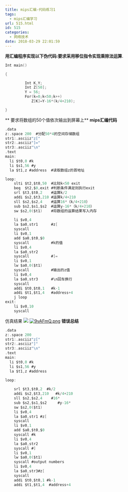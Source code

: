 ```yaml
---
title: mips汇编-代码练习1
tags:
  - mips汇编学习
url: 515.html
id: 515
categories:
  - 网络技术
date: 2018-03-29 22:01:59
---
```


**用汇编程序实现以下伪代码:要求采用移位指令实现乘除法运算**.  <!--more-->

```c
Int main()

{

         Int K,Y;
         Int Z[50];
         Y = 56;
         For(k=0;k<50;k++)
            Z[K]=Y-16*(k/4+210);

}
```


** 要求将数组的50个值依次输出到屏幕上** **mips汇编代码**

```c
.data
z:.space 200  #分配50*4的空间存储数组
str1:.asciiz"z["
str2:.asciiz"]="
str3:.asciiz"\n"
.text
main:
  li $t0,0 #k
  li $s1,56 #y
  la $t1,z #address  #读取数组z的首地址

loop:
    slti $t2,$t0,50  #比较k<50 exit
    beq  $t2,$0,exit #判断条件满足则执行exit
    srl $t3,$t0,2    #运算k/2
    addi $s2,$t3,210 #运算k/4+210
    sll $s2,$s2,4    #运算16*（k/4+210）
    sub $s2,$s1,$s2  #运算y-16*（k/4+210）
    sw $s2,0($t1)    #将数组的运算结果写入内存
    
    li $v0,4
    la $a0,str1	     #z[
    syscall
    li $v0,1
    add $a0,$t0,$0
    syscall          #k的值
    li $v0,4
    la $a0,str2
    syscall          #]=
    li $v0,1
    lw $a0,0($t1)
    syscall          #输出的z值
    li $v0,4
    la $a0,str3      #\n回车换行
    syscall
    addi $t0,$t0,1   #k-1
    addi $t1,$t1,4   #address+4
    j loop
exit:
    li $v0,10
    syscall
```


仿真结果 [![](https://s1.ax1x.com/2018/03/29/9vi7h6.md.png)](https://s1.ax1x.com/2018/03/29/9vi7h6.md.png) [![9vAFmQ.png](https://s1.ax1x.com/2018/03/29/9vAFmQ.md.png)](https://imgchr.com/i/9vAFmQ) **错误总结**

```c
.data
z:.space 200
str1:.asciiz"z["
str2:.asciiz"]"
str3:.asciiz"\n"
.text
main:
  li $t0,0 #k
  li $s1,56 #y
  la $t1,z #address

loop:
   
    srl $t3,$t0,2  #k/2
    addi $s2,$t3,210   #k/4+210
    sll $s2,$s2,4    #16*
    sub $s2,$s1,$s2 	#y-16*
    sw $s2,0($t1) 
    li $v0,4
    la $a0,str1	#z[
    syscall
    li $v0,1
    add $a0,$t0,$0
    syscall #k
    li $v0,4
    la $a0,str2
    syscall #]
    li $v0,1
    lw $a0,0($t1)
    syscall #output numbers
    li $v0,4
    la $a0,str3#z[
    syscall
    addi $t0,$t0,1 #k-1
    addi $t1,$t1,4  #address+4
```
